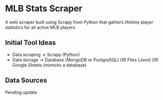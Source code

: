 # MLB Stats Scraper

A web scraper built using Scrapy from Python that gathers lifetime player statistics for all active MLB players

## Initial Tool Ideas

- Data scraping -> Scrapy (Python)
- Data storage -> Database (MongoDB or PostgreSQL) OR Files (Json) OR Google Sheets (mimicks a database)

## Data Sources

Pending update


